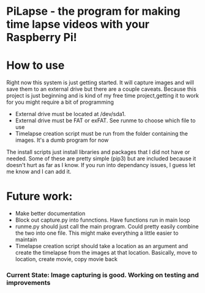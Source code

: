 # PiLapse - the program for making time lapse videos with your Raspberry Pi! 


# How to use
Right now this system is just getting started. It will capture images and will
save them to an external drive but there are a couple caveats. Because this
project is just beginning and is kind of my free time project,getting it to
work for you might require a bit of programming

* External drive must be located at /dev/sda1. 
* External drive must be FAT or exFAT. See runme to choose which file to use
* Timelapse creation script must be run from the folder containing the
      images. It's a dumb program for now

The install scripts just install libraries and packages that I did not have or
needed. Some of these are pretty simple (pip3) but are included because it
doesn't hurt as far as I know. If you run into dependancy issues, I guess let
me know and I can add it.


# Future work:
* Make better documentation
* Block out capture.py into funnctions. Have functions run in main loop 
* runme.py should just call the main program. Could pretty easily combine the
  two into one file. This might make everything a little easier to maintain
* Timelapse creation script should take a location as an argument and create
  the timelapse from the images at that location. 
    Basically, move to location, create movie, copy movie back



### Current State: Image capturing is good. Working on testing and improvements
